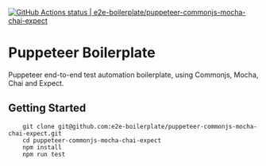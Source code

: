 [![GitHub Actions status | e2e-boilerplate/puppeteer-commonjs-mocha-chai-expect](https://github.com/e2e-boilerplate/puppeteer-commonjs-mocha-chai-expect/workflows/puppeteer-commonjs-mocha-chai-expect/badge.svg)](https://github.com/e2e-boilerplate/puppeteer-commonjs-mocha-chai-expect/actions?workflow=puppeteer-commonjs-mocha-chai-expect)

# Puppeteer Boilerplate

Puppeteer end-to-end test automation boilerplate, using Commonjs, Mocha, Chai and Expect.

## Getting Started

    	git clone git@github.com:e2e-boilerplate/puppeteer-commonjs-mocha-chai-expect.git
    	cd puppeteer-commonjs-mocha-chai-expect
    	npm install
    	npm run test
